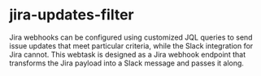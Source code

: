 # jira-updates-filter
Jira webhooks can be configured using customized JQL queries to send issue updates that meet particular criteria, while the Slack integration for Jira cannot. This webtask is designed as a Jira webhook endpoint that transforms the Jira payload into a Slack message and passes it along.
